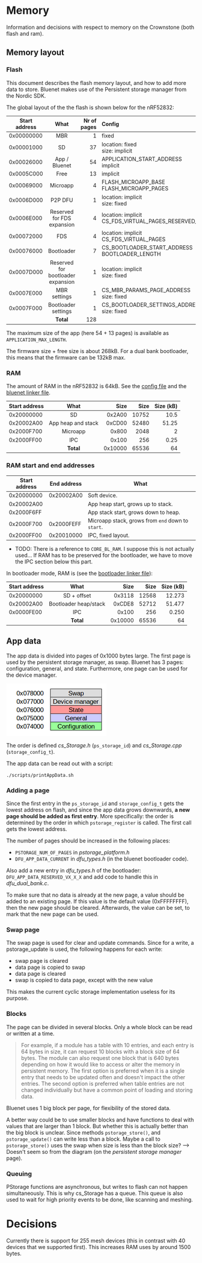 # Memory

Information and decisions with respect to memory on the Crownstone (both flash and ram).

## Memory layout

### Flash

This document describes the flash memory layout, and how to add more data to store. Bluenet makes use of the Persistent storage manager from the Nordic SDK.

The global layout of the the flash is shown below for the nRF52832:


| Start address | What | Nr of pages | Config 
| ------------- |:-------------:| -----:|:-----|
| 0x00000000 | MBR | 1 | fixed 
| 0x00001000 | SD | 37 | location: fixed <br> size: implicit
| 0x00026000 | App / Bluenet | 54 | APPLICATION_START_ADDRESS<br> implicit
| 0x0005C000 | Free | 13 | implicit
| 0x00069000 | Microapp | 4 | FLASH_MICROAPP_BASE <br> FLASH_MICROAPP_PAGES 
| 0x0006D000 | P2P DFU | 1 | location: implicit<br> size: fixed
| 0x0006E000 | Reserved for FDS expansion | 4 | location: implicit <br> CS_FDS_VIRTUAL_PAGES_RESERVED_BEFORE
| 0x00072000 | FDS | 4 | location: implicit <br> CS_FDS_VIRTUAL_PAGES
| 0x00076000 | Bootloader | 7 | CS_BOOTLOADER_START_ADDRESS <br> BOOTLOADER_LENGTH
| 0x0007D000 | Reserved for bootloader expansion | 1 | location: implicit<br> size: fixed
| 0x0007E000 | MBR settings | 1 | CS_MBR_PARAMS_PAGE_ADDRESS <br> size: fixed
| 0x0007F000 | Bootloader settings | 1 | CS_BOOTLOADER_SETTINGS_ADDRESS <br> size: fixed
| | **Total** | 128


The maximum size of the app (here 54 + 13 pages) is available as `APPLICATION_MAX_LENGTH`.

The firmware size + free size is about 268kB. For a dual bank bootloader, this means that the firmware can be 132kB max.

### RAM

The amount of RAM in the nRF52832 is 64kB. See the [config file](https://github.com/crownstone/bluenet/blob/master/source/conf/cmake/CMakeBuild.config.default) and the [bluenet linker file](https://github.com/crownstone/bluenet/blob/master/source/include/third/nrf/generic_gcc_nrf52.ld).

| Start address | What | Size | Size | Size (kB)
| ------------- |:----:| ----:| ----:| --------:|
| 0x20000000 | SD | 0x2A00 | 10752 | 10.5
| 0x20002A00 | App heap and stack | 0xCD00 | 52480 | 51.25
| 0x2000F700 | Microapp | 0x800 | 2048 | 2
| 0x2000FF00 | IPC | 0x100 | 256 | 0.25
| | **Total** | 0x10000 | 65536 | 64

### RAM start and end addresses

| Start address | End address | What
| ------------- | ----------- | ----
| 0x20000000    | 0x20002A00  | Soft device.
| 0x20002A00    |             | App heap start, grows up to stack.
| 0x2000F6FF    |             | App stack start, grows down to heap.
| 0x2000F700    | 0x2000FEFF  | Microapp stack, grows from `end` down to `start`.
| 0x2000FF00    | 0x20010000  | IPC, fixed layout.


* TODO: There is a reference to `CORE_BL_RAM`. I suppose this is not actually used... If RAM has to be preserved for the bootloader, we have to move the IPC section below this part.

In bootloader mode, RAM is (see the [bootloader linker file](https://github.com/crownstone/bluenet/blob/master/source/bootloader/secure_bootloader_gcc_nrf52.ld)):

| Start address | What | Size | Size | Size (kB)
| ------------- |:-------------:| -----:| -----:| -----:|
| 0x20000000 | SD + offset | 0x3118 | 12568 | 12.273
| 0x20002A00 | Bootloader heap/stack | 0xCDE8 | 52712 | 51.477
| 0x0000FE00 | IPC | 0x100 | 256 | 0.250
| | **Total** | 0x10000 | 65536 | 64

## App data

The app data is divided into pages of 0x1000 bytes large. The first page is used by the persistent storage manager, as swap. Bluenet has 3 pages: configuration, general, and state.
Furthermore, one page can be used for the device manager.

![App data layout](../docs/diagrams/flash-memory-layout-app-data.png)

The order is defined _cs_Storage.h_ (`ps_storage_id`) and _cs_Storage.cpp_ (`storage_config_t`).

The app data can be read out with a script:
```
./scripts/printAppData.sh
```

### Adding a page

Since the first entry in the `ps_storage_id` and `storage_config_t` gets the lowest address on flash, and since the app data grows downwards, **a new page should be added as first entry**.
More specifically: the order is determined by the order in which `pstorage_register` is called. The first call gets the lowest address.

The number of pages should be increased in the following places:

- `PSTORAGE_NUM_OF_PAGES` in _pstorage_platform.h_
- `DFU_APP_DATA_CURRENT` in _dfu_types.h_ (in the bluenet bootloader code).

Also add a new entry in _dfu_types.h_ of the bootloader: `DFU_APP_DATA_RESERVED_VX_X_X` and add code to handle this in _dfu_dual_bank.c_.

To make sure that no data is already at the new page, a value  should be added to an existing page. If this value is the default value (0xFFFFFFFF), then the new page should be cleared. Afterwards, the value can be set, to mark that the new page can be used.


### Swap page

The swap page is used for clear and update commands.
Since for a write, a pstorage_update is used, the following happens for each write:
- swap page is cleared
- data page is copied to swap
- data page is cleared
- swap is copied to data page, except with the new value

This makes the current cyclic storage implementation useless for its purpose.

### Blocks

The page can be divided in several blocks. Only a whole block can be read or written at a time.

> For example, if a module has a table with 10 entries, and each entry is 64 bytes in size, it can request 10 blocks with a block size of 64 bytes. The module can also request one block that is 640 bytes depending on how it would like to access or alter the memory in persistent memory. The first option is preferred when it is a single entry that needs to be updated often and doesn't impact the other entries. The second option is preferred when table entries are not changed individually but have a common point of loading and storing data. 

Bluenet uses 1 big block per page, for flexibility of the stored data.

A better way could be to use smaller blocks and have functions to deal with values that are larger than 1 block. But whether this is actually better than the big block is unclear. Since methods `pstorage_store()`, and `pstorage_update()` can write less than a block.
Maybe a call to `pstorage_store()` uses the swap when size is less than the block size? --> Doesn't seem so from the diagram (on the _persistent storage manager_ page).

### Queuing

PStorage functions are asynchronous, but writes to flash can not happen simultaneously. This is why cs_Storage has a queue. This queue is also used to wait for high priority events to be done, like scanning and meshing.

# Decisions

Currently there is support for 255 mesh devices (this in contrast with 40 devices that we supported first).
This increases RAM uses by around 1500 bytes.
